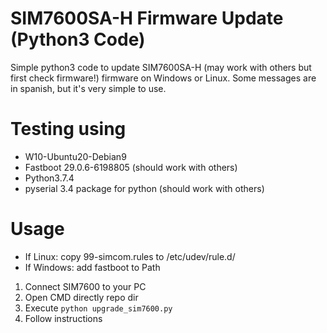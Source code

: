 # SIM7600SA-H Firmware Update (Python3 Code)
Simple python3 code to update SIM7600SA-H (may work with others but first check firmware!) firmware on Windows or Linux. Some messages are in spanish, but it's very simple to use.

# Testing using
- W10-Ubuntu20-Debian9
- Fastboot 29.0.6-6198805 (should work with others)
- Python3.7.4
- pyserial 3.4 package for python (should work with others)

# Usage
- If Linux: copy 99-simcom.rules to /etc/udev/rule.d/
- If Windows: add fastboot to Path

1. Connect SIM7600 to your PC
2. Open CMD directly repo dir
3. Execute ```python upgrade_sim7600.py```
4. Follow instructions
